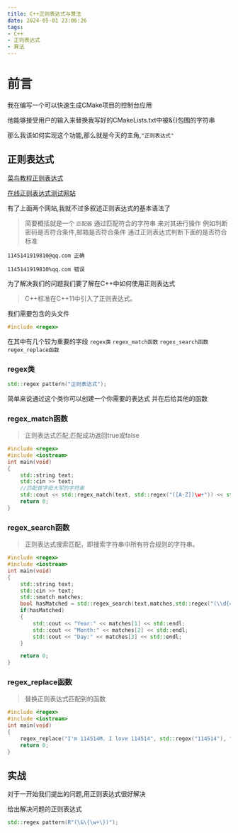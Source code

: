 ```yaml
---
title: C++正则表达式与算法
date: 2024-05-01 23:06:26
tags: 
- C++ 
- 正则表达式
- 算法
---
```

# 前言
我在编写一个可以快速生成CMake项目的控制台应用

他能够接受用户的输入来替换我写好的CMakeLists.txt中被&{}包围的字符串

那么我该如何实现这个功能,那么就是今天的主角,`"正则表达式"`

## 正则表达式
[菜鸟教程正则表达式](https://www.runoob.com/regexp/regexp-tutorial.html)

[在线正则表达式测试网站](https://regexr-cn.com/)

有了上面两个网站,我就不过多叙述正则表达式的基本语法了
>简要概括就是一个 `匹配器` 通过匹配符合的字符串 来对其进行操作
>例如判断密码是否符合条件,邮箱是否符合条件
>通过正则表达式判断下面的是否符合标准

```
1145141919810@qq.com 正确

1145141919810%qq.com 错误
```

为了解决我们的问题我们要了解在C++中如何使用正则表达式

>C++标准在C++11中引入了正则表达式。

我们需要包含的头文件

```c++
#include <regex>
```

在其中有几个较为重要的字段
`regex类` `regex_match函数` `regex_search函数` `regex_replace函数`

### regex类
```c++
std::regex pattern("正则表达式");
```
简单来说通过这个类你可以创建一个你需要的表达式
并在后给其他的函数
### regex_match函数
> 正则表达式匹配,匹配成功返回true或false

```c++
#include <regex>
#include <iostream>
int main(void)
{
    std::string text;
    std::cin >> text;
    //匹配首字母大写的字符串
    std::cout << std::regex_match(text, std::regex("([A-Z])\w+")) << std::endl;
    return 0;
}
```

### regex_search函数
> 正则表达式搜索匹配，即搜索字符串中所有符合规则的字符串。
```c++
#include <regex>
#include <iostream>
int main(void)
{
    std::string text;
    std::cin >> text;
    std::smatch matches;
    bool hasMatched = std::regex_search(text,matches,std::regex("(\\d{4})-(\\d{1,2})-(\\d{1,2})"));
    if(hasMatched)
    {
        std::cout << "Year:" << matches[1] << std::endl;
        std::cout << "Month:" << matches[2] << std::endl;
        std::cout << "Day:" << matches[3] << std::endl;
    }

    return 0;
}
```

### regex_replace函数
> 替换正则表达式匹配到的函数
```c++
#include <regex>
#include <iostream>
int main(void)
{
    regex_replace("I'm 114514M. I love 114514", std::regex("114514"), "You")
    return 0;
}
```

## 实战
对于一开始我们提出的问题,用正则表达式很好解决

给出解决问题的正则表达式
```c++
std::regex pattern(R"(\&\{\w+\})");
```